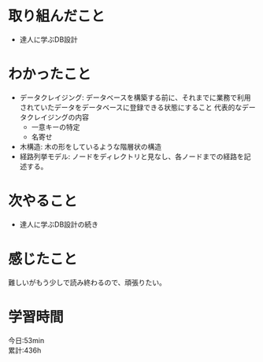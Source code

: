 # 取り組んだこと       
- 達人に学ぶDB設計
# わかったこと
- データクレイジング: データベースを構築する前に、それまでに業務で利用されていたデータをデータベースに登録できる状態にすること
  代表的なデータクレイジングの内容
   - 一意キーの特定
   - 名寄せ
- 木構造: 木の形をしているような階層状の構造
- 経路列挙モデル: ノードをディレクトリと見なし、各ノードまでの経路を記述する。
# 次やること  
- 達人に学ぶDB設計の続き
# 感じたこと
難しいがもう少しで読み終わるので、頑張りたい。
# 学習時間  
今日:53min  
累計:436h
